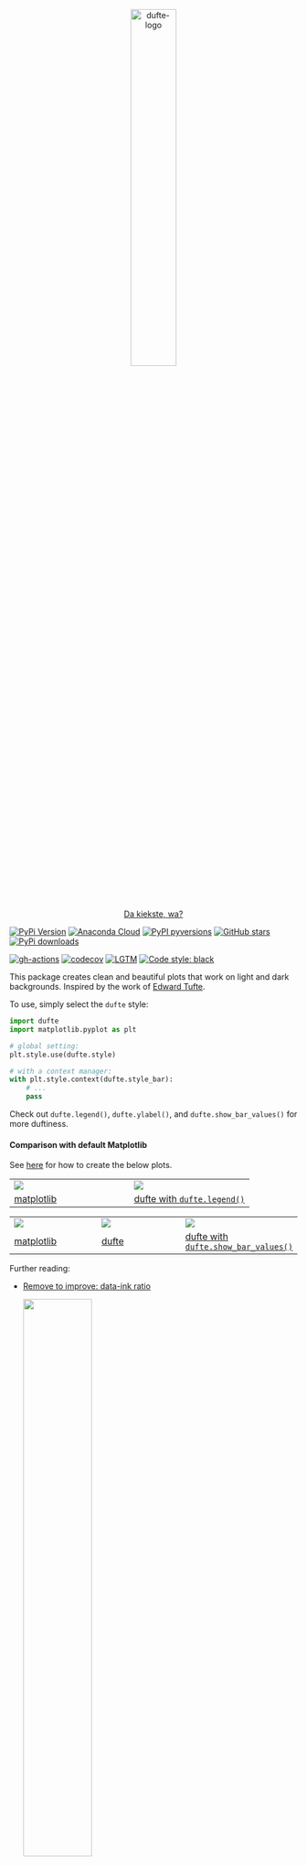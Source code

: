 <p align="center">
  <a href="https://github.com/nschloe/dufte"><img alt="dufte-logo" src="https://nschloe.github.io/dufte/logo.svg" width="40%"></a>
  <p align="center"><a href="https://en.wikipedia.org/wiki/Berlin_German">Da kiekste, wa?</a></p>
</p>

[![PyPi Version](https://img.shields.io/pypi/v/dufte.svg?style=flat-square)](https://pypi.org/project/dufte/)
[![Anaconda Cloud](https://anaconda.org/conda-forge/dufte/badges/version.svg?=style=flat-square)](https://anaconda.org/conda-forge/dufte/)
[![PyPI pyversions](https://img.shields.io/pypi/pyversions/dufte.svg?style=flat-square)](https://pypi.org/project/dufte/)
[![GitHub stars](https://img.shields.io/github/stars/nschloe/dufte.svg?logo=github&label=Stars&logoColor=white&style=flat-square)](https://github.com/nschloe/dufte)
[![PyPi downloads](https://img.shields.io/pypi/dm/dufte.svg?style=flat-square)](https://pypistats.org/packages/dufte)

[![gh-actions](https://img.shields.io/github/workflow/status/nschloe/dufte/ci?style=flat-square)](https://github.com/nschloe/dufte/actions?query=workflow%3Aci)
[![codecov](https://img.shields.io/codecov/c/github/nschloe/dufte.svg?style=flat-square)](https://codecov.io/gh/nschloe/dufte)
[![LGTM](https://img.shields.io/lgtm/grade/python/github/nschloe/dufte.svg?style=flat-square)](https://lgtm.com/projects/g/nschloe/dufte)
[![Code style: black](https://img.shields.io/badge/code%20style-black-000000.svg?style=flat-square)](https://github.com/psf/black)

This package creates clean and beautiful plots that work on light and dark backgrounds.
Inspired by the work of [Edward Tufte](https://en.wikipedia.org/wiki/Edward_Tufte).

To use, simply select the `dufte` style:
```python
import dufte
import matplotlib.pyplot as plt

# global setting:
plt.style.use(dufte.style)

# with a context manager:
with plt.style.context(dufte.style_bar):
    # ...
    pass
```

Check out `dufte.legend()`, `dufte.ylabel()`, and `dufte.show_bar_values()` for more
duftiness.

#### Comparison with default Matplotlib

See [here](tests/create_comparison.py) for how to create the below plots.

<a href="tests/create_comparison.py">
<table width="100%">
  <tr>
  <td width="50%"><img src="https://nschloe.github.io/dufte/ex1-mpl.svg"/></td>
  <td width="50%"><img src="https://nschloe.github.io/dufte/ex1-dufte.svg"/></td>
  </tr>
  <tr>
    <td>matplotlib</td>
    <td>dufte with <code>dufte.legend()</code></td>
  </tr>
</table>
</a>

<a href="tests/create_comparison.py">
<table width="100%">
  <tr>
  <td width="33%"><img src="https://nschloe.github.io/dufte/bars-mpl.svg"/></td>
  <td width="33%"><img src="https://nschloe.github.io/dufte/bars-dufte1.svg"/></td>
  <td width="33%"><img src="https://nschloe.github.io/dufte/bars-dufte2.svg"/></td>
  </tr>
  <tr>
    <td>matplotlib</td>
    <td>dufte</td>
    <td>dufte with <code>dufte.show_bar_values()</code></td>
  </tr>
</table>
</a>

Further reading:

 * [Remove to improve: data-ink ratio](https://www.darkhorseanalytics.com/blog/data-looks-better-naked)

   <img src="https://nschloe.github.io/dufte/data-ink.webp" width="50%"/>

 * [Remove to improve: Line Graph Edition](https://youtu.be/bDbJBWvonVI)
 * [Show the Data - Maximize the Data Ink Ratio](https://youtu.be/pCp0a5_YIWE)
 * [Randal S. Olson's blog entry](http://www.randalolson.com/2014/06/28/how-to-make-beautiful-data-visualizations-in-python-with-matplotlib/)
 * [prettyplotlib](https://github.com/olgabot/prettyplotlib)
 * [Wikipedia: Chartjunk](https://en.wikipedia.org/wiki/Chartjunk)

Projects using dufte:

 * [perfplot](https://github.com/nschloe/perfplot)
 * [stargraph](https://github.com/nschloe/stargraph)


### Background
[![xdoc](https://img.shields.io/badge/Rendered%20with-xdoc-f2eecb?style=flat-square)](https://chrome.google.com/webstore/detail/xdoc/anidddebgkllnnnnjfkmjcaallemhjee)

The position $`x_i`$ of the line annotations is computed as the solution of a
non-negative least-squares problem
```math
\begin{align}
\frac{1}{2}\sum_i (x_i - t_i)^2 \to \min_x,\\
(x_i - x_j)^2 \ge a^2 \quad \forall i,j.
\end{align}
```
where $`a`$ is the minimum distance between two entries and $`t_i`$ is the target
position.


### Testing

To run the dufte unit tests, check out this repository and type
```
pytest
```

### License
This software is published under the [GPLv3
license](https://www.gnu.org/licenses/gpl-3.0.en.html).
